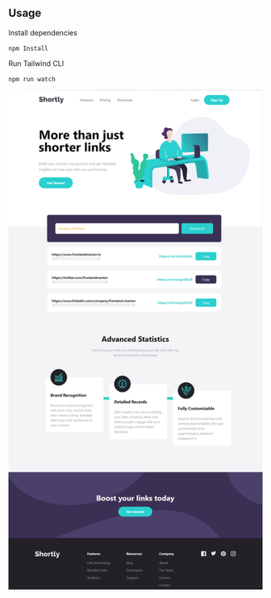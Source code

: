 ## Usage

Install dependencies

```
npm Install
```

Run Tailwind CLI

```
npm run watch
```

![Alt text](images/shortly.png)
